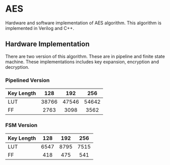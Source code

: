 # AES
Hardware and software implementation of AES algorithm. This algorithm is implemented in Verilog and C++.

## Hardware Implementation
There are two version of this algorithm. These are in pipeline and finite state machine. These implementations includes key expansion, encryption and decryption. 

### Pipelined Version

| Key Length | 128 | 192 | 256 |
|:-----------|:---:|:---:|:---:|
| LUT | 38766 | 47546 | 54642 |
| FF | 2763 | 3098 | 3562 |

### FSM Version

| Key Length | 128 | 192 | 256 |
|:-----------|:---:|:---:|:---:|
| LUT | 6547 | 8795 | 7515 |
| FF | 418 | 475 | 541 |
